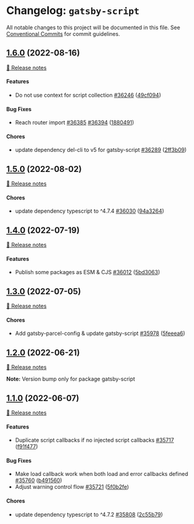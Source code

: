 # Changelog: `gatsby-script`

All notable changes to this project will be documented in this file.
See [Conventional Commits](https://conventionalcommits.org) for commit guidelines.

## [1.6.0](https://github.com/gatsbyjs/gatsby/commits/gatsby-script@1.6.0/packages/gatsby-script) (2022-08-16)

[🧾 Release notes](https://www.gatsbyjs.com/docs/reference/release-notes/v4.21)

#### Features

- Do not use context for script collection [#36246](https://github.com/gatsbyjs/gatsby/issues/36246) ([49cf094](https://github.com/gatsbyjs/gatsby/commit/49cf094380bcf69d9239f8abbbd4db9c1968dcf8))

#### Bug Fixes

- Reach router import [#36385](https://github.com/gatsbyjs/gatsby/issues/36385) [#36394](https://github.com/gatsbyjs/gatsby/issues/36394) ([1880491](https://github.com/gatsbyjs/gatsby/commit/18804916a2c7c7660557320db3dfaa8bf1ed718e))

#### Chores

- update dependency del-cli to v5 for gatsby-script [#36289](https://github.com/gatsbyjs/gatsby/issues/36289) ([2ff3b09](https://github.com/gatsbyjs/gatsby/commit/2ff3b09239702f3b9b027ce2acad6082aafe18da))

## [1.5.0](https://github.com/gatsbyjs/gatsby/commits/gatsby-script@1.5.0/packages/gatsby-script) (2022-08-02)

[🧾 Release notes](https://www.gatsbyjs.com/docs/reference/release-notes/v4.20)

#### Chores

- update dependency typescript to ^4.7.4 [#36030](https://github.com/gatsbyjs/gatsby/issues/36030) ([94a3264](https://github.com/gatsbyjs/gatsby/commit/94a32647a8c45de620d2efe99310805910586c8a))

## [1.4.0](https://github.com/gatsbyjs/gatsby/commits/gatsby-script@1.4.0/packages/gatsby-script) (2022-07-19)

[🧾 Release notes](https://www.gatsbyjs.com/docs/reference/release-notes/v4.19)

#### Features

- Publish some packages as ESM & CJS [#36012](https://github.com/gatsbyjs/gatsby/issues/36012) ([5bd3063](https://github.com/gatsbyjs/gatsby/commit/5bd3063a1e72c6f98447bfac2bf767cca781330b))

## [1.3.0](https://github.com/gatsbyjs/gatsby/commits/gatsby-script@1.3.0/packages/gatsby-script) (2022-07-05)

[🧾 Release notes](https://www.gatsbyjs.com/docs/reference/release-notes/v4.18)

#### Chores

- Add gatsby-parcel-config & update gatsby-script [#35978](https://github.com/gatsbyjs/gatsby/issues/35978) ([5feeea6](https://github.com/gatsbyjs/gatsby/commit/5feeea6866a9a4882672dcb2b5878c6826e229fc))

## [1.2.0](https://github.com/gatsbyjs/gatsby/commits/gatsby-script@1.2.0/packages/gatsby-script) (2022-06-21)

[🧾 Release notes](https://www.gatsbyjs.com/docs/reference/release-notes/v4.17)

**Note:** Version bump only for package gatsby-script

## [1.1.0](https://github.com/gatsbyjs/gatsby/commits/gatsby-script@1.1.0/packages/gatsby-script) (2022-06-07)

[🧾 Release notes](https://www.gatsbyjs.com/docs/reference/release-notes/v4.16)

#### Features

- Duplicate script callbacks if no injected script callbacks [#35717](https://github.com/gatsbyjs/gatsby/issues/35717) ([f91f477](https://github.com/gatsbyjs/gatsby/commit/f91f4771e633cf0e566df4d7cae1279431d42bbe))

#### Bug Fixes

- Make load callback work when both load and error callbacks defined [#35760](https://github.com/gatsbyjs/gatsby/issues/35760) ([b491560](https://github.com/gatsbyjs/gatsby/commit/b49156086f9f1e2f3c8919244d350ee754e9fee1))
- Adjust warning control flow [#35721](https://github.com/gatsbyjs/gatsby/issues/35721) ([5f0b2fe](https://github.com/gatsbyjs/gatsby/commit/5f0b2fe6a50a02be9d47b63737b0c65aa3758a4c))

#### Chores

- update dependency typescript to ^4.7.2 [#35808](https://github.com/gatsbyjs/gatsby/issues/35808) ([2c55b79](https://github.com/gatsbyjs/gatsby/commit/2c55b794dd95b40a994f56df5f912219771ccab4))

<a name="before-release-process"></a>
